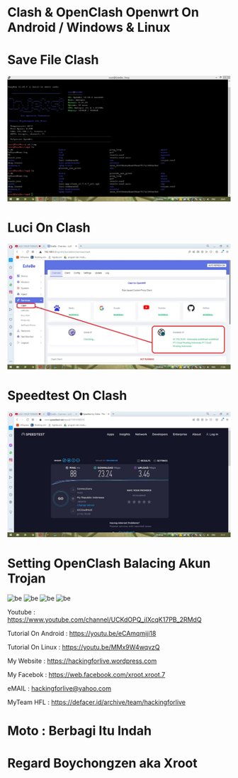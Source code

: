 # Clash & OpenClash Openwrt On Android / Windows & Linux 

# Save File Clash
![be](https://raw.githubusercontent.com/boychongzen18/Clash-OpenWRT/main/terminal.jpg)

# Luci On Clash
![be](https://raw.githubusercontent.com/boychongzen18/Clash-OpenWRT/main/clash.jpg)
# Speedtest On Clash
![be](https://raw.githubusercontent.com/boychongzen18/Clash-OpenWRT/main/speedtest.jpg)

# Setting OpenClash Balacing Akun Trojan

![be](https://raw.githubusercontent.com/boychongzen18/Clash_End_OpenClash_OpenWRT/main/1.jpg)
![be](https://raw.githubusercontent.com/boychongzen18/Clash_End_OpenClash_OpenWRT/main/2.jpg)
![be](https://raw.githubusercontent.com/boychongzen18/Clash_End_OpenClash_OpenWRT/main/3.jpg)
![be](https://raw.githubusercontent.com/boychongzen18/Clash_End_OpenClash_OpenWRT/main/4.jpg)



Youtube      : https://www.youtube.com/channel/UCKdOPQ_iIXcqK17PB_2RMdQ

Tutorial On Android : https://youtu.be/eCAmqmiji18

Tutorial On Linux : https://youtu.be/MMx9W4wqvzQ
                      
My Website    : https://hackingforlive.wordpress.com

My Facebok    : https://web.facebook.com/xroot.xroot.7

eMAIL         : hackingforlive@yahoo.com      

MyTeam HFL    : https://defacer.id/archive/team/hackingforlive

# Moto : Berbagi Itu Indah

# Regard Boychongzen aka Xroot
